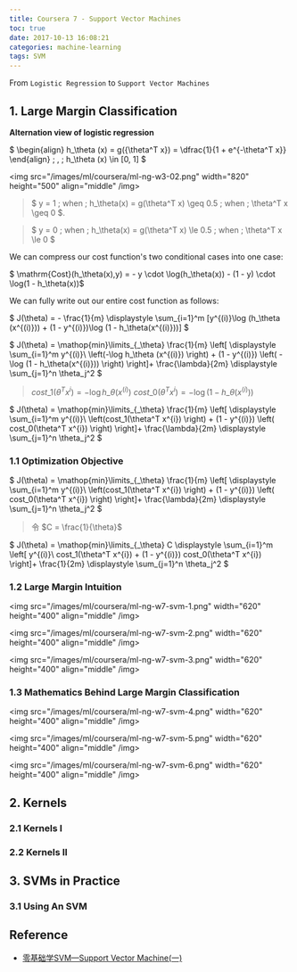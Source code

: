 ```yaml
---
title: Coursera 7 - Support Vector Machines
toc: true
date: 2017-10-13 16:08:21
categories: machine-learning
tags: SVM
---
```


From `Logistic Regression` to `Support Vector Machines`

<!-- more -->

## 1. Large Margin Classification

**Alternation view of logistic regression**

$ \begin{align} h\_\theta (x) = g({\theta^T x}) = \dfrac{1}{1 + e^{-\theta^T x}} \end{align}  \; , \; h\_\theta (x) \in [0, 1] $ 

<img src="/images/ml/coursera/ml-ng-w3-02.png" width="820" height="500" align="middle" /img>

> $ y = 1 \; when \; h_\theta(x) = g(\theta^T x) \geq 0.5 \; when \; \theta^T x \geq 0 $.   

> $ y = 0 \; when \; h_\theta(x) = g(\theta^T x) \le 0.5 \; when \; \theta^T x \le 0 $ 

We can compress our cost function's two conditional cases into one case:

$ \mathrm{Cost}(h\_\theta(x),y) = - y \cdot \log(h\_\theta(x)) - (1 - y) \cdot \log(1 - h\_\theta(x))$

We can fully write out our entire cost function as follows:

$
J(\theta) = - \frac{1}{m} \displaystyle \sum\_{i=1}^m [y^{(i)}\log (h\_\theta (x^{(i)})) + (1 - y^{(i)})\log (1 - h\_\theta(x^{(i)}))]
$

$
J(\theta) = \mathop{min}\limits\_{\_\theta} \frac{1}{m} \left[ \displaystyle \sum\_{i=1}^m y^{(i)}\ \left(-\log h\_\theta (x^{(i)}) \right) + (1 - y^{(i)}) \left( - \log (1 - h\_\theta(x^{(i)})) \right) \right]+ \frac{\lambda}{2m} \displaystyle \sum\_{j=1}^n \theta\_j^2
$

> $cost\_1(\theta^T x^{i}) = -\log h\_\theta (x^{(i)})$
> $cost\_0(\theta^T x^{i}) = - \log (1 - h\_\theta(x^{(i)}))$

$
J(\theta) = \mathop{min}\limits\_{\_\theta} \frac{1}{m} \left[ \displaystyle \sum\_{i=1}^m y^{(i)}\ \left(cost\_1(\theta^T x^{i}) \right) + (1 - y^{(i)}) \left( cost\_0(\theta^T x^{i}) \right) \right]+ \frac{\lambda}{2m} \displaystyle \sum\_{j=1}^n \theta\_j^2
$

### 1.1 Optimization Objective

$
J(\theta) = \mathop{min}\limits\_{\_\theta} \frac{1}{m} \left[ \displaystyle \sum\_{i=1}^m y^{(i)}\ \left(cost\_1(\theta^T x^{i}) \right) + (1 - y^{(i)}) \left( cost\_0(\theta^T x^{i}) \right) \right]+ \frac{\lambda}{2m} \displaystyle \sum\_{j=1}^n \theta\_j^2
$

> 令 $C = \frac{1}{\theta}$ 

$
J(\theta) = \mathop{min}\limits\_{\_\theta} C \displaystyle \sum\_{i=1}^m \left[  y^{(i)}\ cost\_1(\theta^T x^{i}) + (1 - y^{(i)}) cost\_0(\theta^T x^{i}) \right]+ \frac{1}{2m} \displaystyle \sum\_{j=1}^n \theta\_j^2
$

### 1.2 Large Margin Intuition

<img src="/images/ml/coursera/ml-ng-w7-svm-1.png" width="620" height="400" align="middle" /img>

<img src="/images/ml/coursera/ml-ng-w7-svm-2.png" width="620" height="400" align="middle" /img>

<img src="/images/ml/coursera/ml-ng-w7-svm-3.png" width="620" height="400" align="middle" /img>


### 1.3 Mathematics Behind Large Margin Classification

<img src="/images/ml/coursera/ml-ng-w7-svm-4.png" width="620" height="400" align="middle" /img>

<img src="/images/ml/coursera/ml-ng-w7-svm-5.png" width="620" height="400" align="middle" /img>

<img src="/images/ml/coursera/ml-ng-w7-svm-6.png" width="620" height="400" align="middle" /img>

## 2. Kernels

### 2.1 Kernels I

### 2.2 Kernels II

## 3. SVMs in Practice

### 3.1 Using An SVM

## Reference

- [零基础学SVM—Support Vector Machine(一)][z1]

[z1]: https://zhuanlan.zhihu.com/p/24638007

[0]: /images/ml/coursera/ml-ng-w7-svm-0.png
[0]: /images/ml/coursera/ml-ng-w3-02.png
[1]: /images/ml/coursera/ml-ng-w7-svm-1.png
[2]: /images/ml/coursera/ml-ng-w7-svm-2.png
[3]: /images/ml/coursera/ml-ng-w7-svm-3.png
[4]: /images/ml/coursera/ml-ng-w7-svm-4.png
[5]: /images/ml/coursera/ml-ng-w7-svm-5.png
[6]: /images/ml/coursera/ml-ng-w7-svm-6.png

